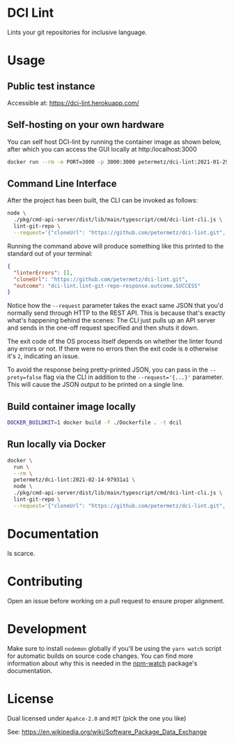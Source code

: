 
# DCI Lint

Lints your git repositories for inclusive language.

# Usage

## Public test instance

Accessible at: https://dci-lint.herokuapp.com/

## Self-hosting on your own hardware

You can self host DCI-lint by running the container image as shown below,
after which you can access the GUI locally at http:/localhost:3000

```sh
docker run --rm -e PORT=3000 -p 3000:3000 petermetz/dci-lint:2021-01-29-9eaf276
```

## Command Line Interface

After the project has been built, the CLI can be invoked as follows:

```sh
node \
  ./pkg/cmd-api-server/dist/lib/main/typescript/cmd/dci-lint-cli.js \
  lint-git-repo \
  --request='{"cloneUrl": "https://github.com/petermetz/dci-lint.git", "targetPhrasePatterns": ["something-mean"]}'
```

Running the command above will produce something like this printed to the standard out of your terminal:
```json
{
  "linterErrors": [],
  "cloneUrl": "https://github.com/petermetz/dci-lint.git",
  "outcome": "dci-lint.lint-git-repo-response.outcome.SUCCESS"
}
```

Notice how the `--request` parameter takes the
exact same JSON that you'd normally send
through HTTP to the REST API. This is because
that's exactly what's happening behind the scenes:
The CLI just pulls up an API server and sends in
the one-off request specified and then shuts it down.

The exit code of the OS process itself depends on
whether the linter found any errors or not.
If there were no errors then the exit code is `0`
otherwise it's `2`, indicating an issue.

To avoid the response being pretty-printed JSON, you can pass in the `--prety=false` flag via the CLI in addition to the `--request='{...}'` parameter. This will cause the JSON output to be printed on a single line.

## Build container image locally

```sh
DOCKER_BUILDKIT=1 docker build -f ./Dockerfile . -t dcil
```

## Run locally via Docker

```sh
docker \
  run \
  --rm \
  petermetz/dci-lint:2021-02-14-97931a1 \
  node \
  ./pkg/cmd-api-server/dist/lib/main/typescript/cmd/dci-lint-cli.js \
  lint-git-repo \
  --request='{"cloneUrl": "https://github.com/petermetz/dci-lint.git", "targetPhrasePatterns": ["something-mean"]}'
```

# Documentation

Is scarce.

# Contributing

Open an issue before working on a pull request to ensure proper alignment.

# Development

Make sure to install `nodemon` globally if you'll be using the `yarn watch` script
for automatic builds on source code changes.
You can find more information about why this is needed in the [npm-watch](https://github.com/M-Zuber/npm-watch#common-issues) package's documentation.

# License

Dual licensed under `Apahce-2.0` and `MIT` (pick the one you like)

See: https://en.wikipedia.org/wiki/Software_Package_Data_Exchange
